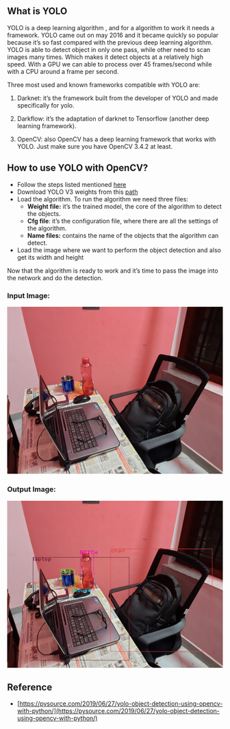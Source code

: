 ## What  is  YOLO

YOLO is a deep learning algorithm , and for a algorithm to work it  needs a framework. YOLO came out on may 2016 and it became quickly so  popular because it’s so fast compared with the previous deep learning  algorithm. YOLO is able to detect object in only one pass, while other  need to scan images many times. Which makes it detect objects at a  relatively high speed. With a GPU we can able to process over 45  frames/second while with a CPU around a frame per second.

Three most used and known frameworks compatible with YOLO are:

1. Darknet: it’s the framework built from the developer of  YOLO and made specifically for yolo.

2. Darkflow: it’s the adaptation of darknet to Tensorflow (another deep learning framework).

3. OpenCV: also OpenCV has a deep learning framework that works with YOLO. Just make sure you have OpenCV 3.4.2 at least.

## How to use YOLO with OpenCV?

- Follow the steps listed mentioned [here](https://pysource.com/2019/06/27/yolo-object-detection-using-opencv-with-python/)
- Download YOLO V3 weights from this [path](https://pjreddie.com/media/files/yolov3.weights)
- Load the algorithm. To run the algorithm we need three files:
  - **Weight file:** it’s the trained model, the core of the algorithm to detect the objects.
  - **Cfg file**: it’s the configuration file, where there are all the settings of the algorithm.
  - **Name files:** contains the name of the objects that the algorithm can detect.
- Load the image where we want to perform the object detection and also get its width and height

Now that the algorithm is ready to work and  it’s time to pass the image into the network and do the detection.

### Input Image:

![ip](https://github.com/gokul-pv/EVA6_Assignments_Session11/blob/main/OpenCV_YoloV3/Input/Img_6.jpg)

### Output Image:

![op](https://github.com/gokul-pv/EVA6_Assignments_Session11/blob/main/OpenCV_YoloV3/Output/Img_6_annotated.png)



## Reference

- [https://pysource.com/2019/06/27/yolo-object-detection-using-opencv-with-python/](https://pysource.com/2019/06/27/yolo-object-detection-using-opencv-with-python/)



